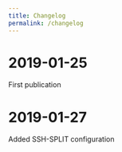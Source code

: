 ```yaml
---
title: Changelog
permalink: /changelog
---
```


# 2019-01-25

First publication

# 2019-01-27

Added SSH-SPLIT configuration

